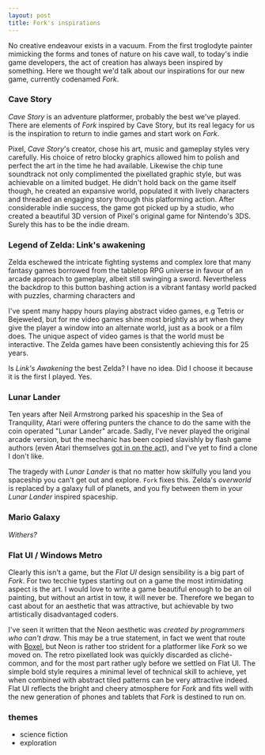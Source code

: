 ```yaml
---
layout: post
title: Fork's inspirations
---
```


No creative endeavour exists in a vacuum.   From the first troglodyte painter mimicking the forms and tones of nature on his cave wall, to today's indie game developers, the act of creation has always been inspired by something.  Here we thought we'd talk about our inspirations for our new game, currently codenamed *Fork*.

### Cave Story

*Cave Story* is an adventure platformer, probably the best we've played. There are elements of *Fork* inspired by Cave Story, but its real legacy for us is the inspiration to return to indie games and start work on *Fork*.

Pixel, *Cave Story*'s creator, chose his art, music and gameplay styles very carefully.  His choice of retro blocky graphics allowed him to polish and perfect the art in the time he had available.  Likewise the chip tune soundtrack not only complimented the pixellated graphic style, but was achievable on a limited budget.  He didn't hold back on the game itself though, he created an expansive world, populated it with lively characters and threaded an engaging story through this platforming action.  After considerable indie success, the game got picked up by a studio, who created a beautiful 3D version of Pixel's original  game for Nintendo's 3DS.  Surely this has to be the indie dream.


### Legend of Zelda: Link's awakening

Zelda eschewed the intricate fighting systems and complex lore that many fantasy games borrowed from the tabletop RPG universe in favour of an arcade approach to gameplay, albeit still swinging a sword.  Nevertheless the backdrop to this button bashing action is a vibrant fantasy world packed with puzzles, charming characters and 

I've spent many happy hours playing abstract video games, e.g Tetris or Bejeweled, but for me video games shine most brightly as art when they give the player a window into an alternate world, just as a book or a film does.  The unique aspect of video games is that the world must be interactive.  The Zelda games have been consistently achieving this for 25 years.

Is *Link's Awakening* the best Zelda? I have no idea.  Did I choose it because it is the first I played.  Yes.

### Lunar Lander

Ten years after Neil Armstrong parked his spaceship in the Sea of Tranquility, Atari were offering punters the chance to do the same with the coin operated "Lunar Lander" arcade.  Sadly, I've never played the original arcade version, but the mechanic has been copied slavishly by flash game authors (even Atari themselves [got in on the act](http://chrome.atari.com/lunarlander/)), and I've yet to find a clone I don't like.

The tragedy with *Lunar Lander* is that no matter how skilfully you land you spaceship you can't get out and explore.  `Fork` fixes this.  Zelda's *overworld* is replaced by a galaxy full of planets, and you fly between them in your *Lunar Lander* inspired spaceship.

### Mario Galaxy

*Withers?*

### Flat UI / Windows Metro

Clearly this isn't a game, but the *Flat UI* design sensibility is a big part of *Fork*.  For two tecchie types starting out on a game the most intimidating aspect is the art. I would love to write a game beautiful enough to be an oil painting, but without an artist in tow, it will never be.  Therefore we began to cast about for an aesthetic that was attractive, but achievable by two artistically disadvantaged coders.

I've seen it written that the Neon aesthetic was *created by programmers who can't draw*.  This may be a true statement, in fact we went that route with [Boxel](https://itunes.apple.com/us/app/boxel/id441537386?mt=8), but Neon is rather too strident for a platformer like *Fork* so we moved on.  The retro pixellated look was quickly discarded as cliché-common, and for the most part rather ugly before we settled on Flat UI.  The simple bold style requires a minimal level of technical skill to achieve, yet when combined with abstract tiled patterns can be very attractive indeed. Flat UI reflects the bright and cheery atmosphere for *Fork* and fits well with the new generation of phones and tablets that *Fork* is destined to run on. 

### themes

- science fiction
- exploration